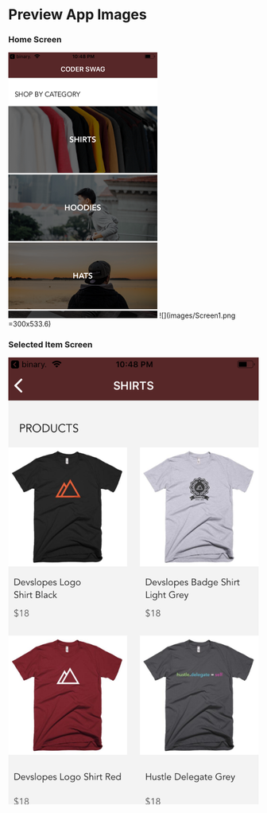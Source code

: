 # Preview App Images

### Home Screen
<img src="https://github.com/codyph/coder-swag/blob/master/images/Screen1.png" width="300" height="533.6">
![](images/Screen1.png =300x533.6)

### Selected Item Screen
![](images/Screen2.png)
